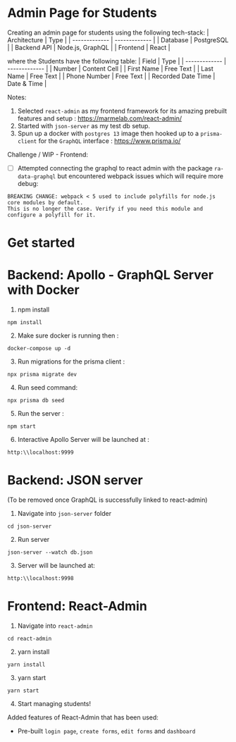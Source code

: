 # Admin Page for Students
Creating an admin page for students using the following tech-stack:
| Architecture | Type |
| ------------- | ------------- |
| Database  | PostgreSQL |
| Backend API  | Node.js, GraphQL |
| Frontend  | React |

where the Students have the following table:
| Field  | Type |
| ------------- | ------------- |
| Number | Content Cell  |
| First Name  | Free Text  |
| Last Name  | Free Text  |
| Phone Number  | Free Text  |
| Recorded Date Time | Date & Time  |

Notes:
1. Selected `react-admin` as my frontend framework for its amazing prebuilt features and setup : https://marmelab.com/react-admin/
2. Started with `json-server` as my test db setup.
3. Spun up a docker with `postgres 13` image then hooked up to a `prisma-client` for the `GraphQL` interface : https://www.prisma.io/

Challenge / WIP - 
Frontend:
- [ ] Attempted connecting the graphql to react admin with the package `ra-data-graphql` but encountered webpack issues which will require more debug:
```
BREAKING CHANGE: webpack < 5 used to include polyfills for node.js core modules by default.
This is no longer the case. Verify if you need this module and configure a polyfill for it.
```

# Get started
# Backend: Apollo - GraphQL Server with Docker
1. npm install
```
npm install
```
2. Make sure docker is running then :
```
docker-compose up -d
```
3. Run migrations for the prisma client :
```
npx prisma migrate dev
```
4. Run seed command:
```
npx prisma db seed
```
5. Run the server :
```
npm start
```
6. Interactive Apollo Server will be launched at :
```
http:\\localhost:9999
```

# Backend: JSON server 
(To be removed once GraphQL is successfully linked to react-admin)
1. Navigate into `json-server` folder
```
cd json-server
```
2. Run server
```
json-server --watch db.json
```
3. Server will be launched at:
```
http:\\localhost:9998
```

# Frontend: React-Admin 
1. Navigate into `react-admin`
```
cd react-admin
```
2. yarn install
```
yarn install
```
3. yarn start
```
yarn start
```
4. Start managing students!

Added features of React-Admin that has been used:
- Pre-built `login page`, `create forms`, `edit forms` and `dashboard` 
